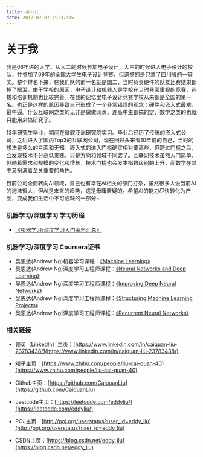 ```yaml
---
title: about
date: 2017-07-07 19:37:15
---
```

# 关于我
我是06年进的大学，从大二的时候参加电子设计，大三的时候进入电子设计的校队，并参加了09年的全国大学生电子设计竞赛，但遗憾的是只拿了四川省的一等奖。整个排名下来，在我们队的前一名就是国二，当时负责硬件的队友比赛结束都掉了眼泪。由于学校的原因，电子设计和机器人是学校在当时非常重视的竞赛，选拔和培训机制也比较完善。在我的记忆里电子设计竞赛学校从来都是全国的第一名。也正是这样的原因导致自己形成了一个非常错误的观念：硬件和嵌入式最难，最牛逼。什么互联网之类的无非是做做网页，连高中生都搞的定，数学之类的也就只能用来搞研究了。

13年研究生毕业，期间在微软亚洲研究院实习。毕业后经历了传统的嵌入式公司，之后进入了国内Top3的互联网公司，现在回过头来看10年前的自己，当时的想法是多么的片面和无知。嵌入式的进入门槛确实相对要高些，但跨过门槛之后，会发现技术不分高低贵贱，只是方向和领域不同罢了。互联网技术虽然入门简单，但随着需求和规模的变化和增长，技术门槛也会发生指数级别的上升，而数学在其中又扮演着至关重要的角色。

目前公司全面转向AI领域，自己也有幸在AI相关的部门打杂，虽然很多人说当前AI的泡沫很大，但AI是未来的趋势，这是毋庸置疑的。希望AI的能力尽快转化为产品，变成我们生活中不可或缺的一部分~



### 机器学习/深度学习 学习历程
* [《机器学习/深度学习入门资料汇总》](https://liucaiquan.site/2017/11/12/%E6%9C%BA%E5%99%A8%E5%AD%A6%E4%B9%A0-%E6%B7%B1%E5%BA%A6%E5%AD%A6%E4%B9%A0%E5%85%A5%E9%97%A8%E8%B5%84%E6%96%99%E6%B1%87%E6%80%BB/)

### 机器学习/深度学习 Coursera证书
* 吴恩达(Andrew Ng)机器学习课程：[《Machine Learning》](https://www.coursera.org/account/accomplishments/verify/Q8LSUKSMJ2ZQ)
* 吴恩达(Andrew Ng)深度学习工程师课程：[《Neural Networks and Deep Learning》](https://www.coursera.org/account/accomplishments/verify/E8CTJMSHP34B)
* 吴恩达(Andrew Ng)深度学习工程师课程：[《Improving Deep Neural Networks》](https://www.coursera.org/account/accomplishments/verify/YQ58SFQD95FL)
* 吴恩达(Andrew Ng)深度学习工程师课程：[《Structuring Machine Learning Projects》](https://www.coursera.org/account/accomplishments/certificate/K7LFSCSEV6VG)
* 吴恩达(Andrew Ng)深度学习工程师课程：[《Recurrent Neural Networks》](https://www.coursera.org/account/accomplishments/verify/MW5JQ9BEDQR2)

### 相关链接
* 领英（LinkedIn）主页：[https://www.linkedin.com/in/caiquan-liu-23783438/](https://www.linkedin.com/in/caiquan-liu-23783438/)

* 知乎主页：[https://www.zhihu.com/people/liu-cai-quan-40](https://www.zhihu.com/people/liu-cai-quan-40)

* Github主页：[https://github.com/CaiquanLiu](https://github.com/CaiquanLiu)

* Leetcode主页：[https://leetcode.com/eddyliu/](https://leetcode.com/eddyliu/)

* POJ主页：[http://poj.org/userstatus?user_id=eddy_liu](http://poj.org/userstatus?user_id=eddy_liu)

* CSDN主页：[https://blog.csdn.net/eddy_liu](https://blog.csdn.net/eddy_liu)